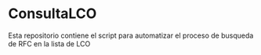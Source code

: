 # ConsultaLCO
Esta repositorio contiene el script para automatizar el proceso de busqueda de RFC en la lista de LCO

